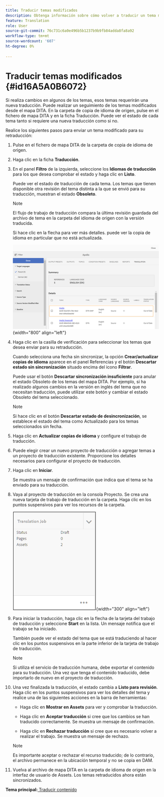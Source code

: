 ```yaml
---
title: Traducir temas modificados
description: Obtenga información sobre cómo volver a traducir un tema modificado en AEM Guides.
feature: Translation
role: User
source-git-commit: 76c731c6a0e496b5b1237b9b9fb84adda8fa8a92
workflow-type: tm+mt
source-wordcount: '607'
ht-degree: 0%

---
```


# Traducir temas modificados {#id16A5A0B6072}

Si realiza cambios en algunos de los temas, esos temas requerirán una nueva traducción. Puede realizar un seguimiento de los temas modificados desde el mapa DITA. En la carpeta de copia de idioma de origen, pulse en el fichero de mapa DITA y en la ficha Traducción. Puede ver el estado de cada tema tanto si requiere una nueva traducción como si no.

Realice los siguientes pasos para enviar un tema modificado para su retraducción:

1. Pulse en el fichero de mapa DITA de la carpeta de copia de idioma de origen.

1. Haga clic en la ficha **Traducción**.

1. En el panel **Filtro** de la izquierda, seleccione los **Idiomas de traducción** para los que desea comprobar el estado y haga clic en **Listo**.

   Puede ver el estado de traducción de cada tema. Los temas que tienen disponible otra revisión del tema distinta a la que se envió para su traducción, muestran el estado **Obsoleto**.

   >[!NOTE]
   >
   > El flujo de trabajo de traducción compara la última revisión guardada del archivo de tema en la carpeta del idioma de origen con la versión traducida.

   Si hace clic en la flecha para ver más detalles. puede ver la copia de idioma en particular que no está actualizada.

   ![](images/out-of-sync-uuid.png){width="800" align="left"}

1. Haga clic en la casilla de verificación para seleccionar los temas que desea enviar para su retraducción.

   Cuando selecciona una fecha sin sincronizar, la opción **Crear/actualizar copias de idioma** aparece en el panel Referencias y el botón **Descartar estado sin sincronización** situado encima del icono **Filtrar**.

   Puede usar el botón **Descartar sincronización insuficiente** para anular el estado Obsoleto de los temas del mapa DITA. Por ejemplo, si ha realizado algunos cambios en la versión en inglés del tema que no necesitan traducción, puede utilizar este botón y cambiar el estado Obsoleto del tema seleccionado.

   >[!NOTE]
   >
   > Si hace clic en el botón **Descartar estado de desincronización**, se establece el estado del tema como Actualizado para los temas seleccionados sin fecha.

1. Haga clic en **Actualizar copias de idioma** y configure el trabajo de traducción.

1. Puede elegir crear un nuevo proyecto de traducción o agregar temas a un proyecto de traducción existente. Proporcione los detalles necesarios para configurar el proyecto de traducción.

1. Haga clic en **Iniciar**.

   Se muestra un mensaje de confirmación que indica que el tema se ha enviado para su traducción.

1. Vaya al proyecto de traducción en la consola Proyecto. Se crea una nueva tarjeta de trabajo de traducción en la carpeta. Haga clic en los puntos suspensivos para ver los recursos de la carpeta.

   ![](images/incremental-job.PNG){width="300" align="left"}

1. Para iniciar la traducción, haga clic en la flecha de la tarjeta del trabajo de traducción y seleccione **Start** en la lista. Un mensaje notifica que el trabajo se ha iniciado.

   También puede ver el estado del tema que se está traduciendo al hacer clic en los puntos suspensivos en la parte inferior de la tarjeta de trabajo de traducción.

   >[!NOTE]
   >
   > Si utiliza el servicio de traducción humana, debe exportar el contenido para su traducción. Una vez que tenga el contenido traducido, debe importarlo de nuevo en el proyecto de traducción.

1. Una vez finalizada la traducción, el estado cambia a **Listo para revisión**. Haga clic en los puntos suspensivos para ver los detalles del tema y realice una de las siguientes acciones en la barra de herramientas:

   - Haga clic en **Mostrar en Assets** para ver y comprobar la traducción.

   - Haga clic en **Aceptar traducción** si cree que los cambios se han traducido correctamente. Se muestra un mensaje de confirmación.

   - Haga clic en **Rechazar traducción** si cree que es necesario volver a realizar el trabajo. Se muestra un mensaje de rechazo.

   >[!NOTE]
   >
   > Es importante aceptar o rechazar el recurso traducido; de lo contrario, el archivo permanece en la ubicación temporal y no se copia en DAM.

1. Vuelva al archivo de mapa DITA en la carpeta de idioma de origen en la interfaz de usuario de Assets. Los temas retraducidos ahora están sincronizados.


**Tema principal:**[ Traducir contenido](translation.md)
